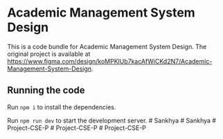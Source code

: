 
  # Academic Management System Design

  This is a code bundle for Academic Management System Design. The original project is available at https://www.figma.com/design/koMPKlUb7kacAfWiCKd2N7/Academic-Management-System-Design.

  ## Running the code

  Run `npm i` to install the dependencies.

  Run `npm run dev` to start the development server.
  #   S a n k h y a  
 #   S a n k h y a  
 #   P r o j e c t - C S E - P  
 #   P r o j e c t - C S E - P  
 #   P r o j e c t - C S E - P  
 